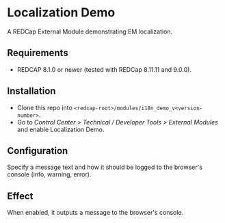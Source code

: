 # Localization Demo

A REDCap External Module demonstrating EM localization.

## Requirements

- REDCAP 8.1.0 or newer (tested with REDCap 8.11.11 and 9.0.0).

## Installation

- Clone this repo into `<redcap-root>/modules/i18n_demo_v<version-number>`.
- Go to _Control Center > Technical / Developer Tools > External Modules_ and enable Localization Demo.

## Configuration

Specify a message text and how it should be logged to the browser's console (info, warning, error).

## Effect

When enabled, it outputs a message to the browser's console.